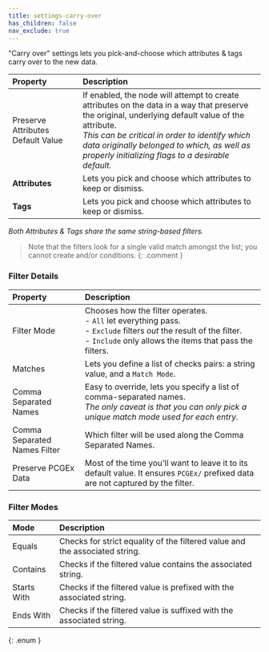 ```yaml
---
title: settings-carry-over
has_children: false
nav_exclude: true
---
```



"Carry over" settings lets you pick-and-choose which attributes & tags carry over to the new data.

| Property       | Description          |
|:-------------|:------------------|
| Preserve Attributes Default Value      | If enabled, the node will attempt to create attributes on the data in a way that preserve the original, underlying default value of the attribute.<br>*This can be critical in order to identify which data originally belonged to which, as well as properly initializing flags to a desirable default.*  |
| **Attributes**           | Lets you pick and choose which attributes to keep or dismiss. |
| <span class="etag">**Tags**</span>           | Lets you pick and choose which attributes to keep or dismiss. |

*Both Attributes & Tags share the same string-based filters.*

> Note that the filters look for a single valid match amongst the list; you cannot create and/or conditions.
{: .comment }

### Filter Details

| Property       | Description          |
|:-------------|:------------------|
| Filter Mode     | Chooses how the filter operates.<br>- `All` let everything pass.<br>- `Exclude` filters *out* the result of the filter.<br>- `Include` only allows the items that pass the filters.  |
| Matches           | Lets you define a list of checks pairs: a string value, and a `Match Mode`. |
| Comma Separated Names           | Easy to override, lets you specify a list of comma-separated names.<br>*The only caveat is that you can only pick a unique match mode used for each entry.* |
| Comma Separated Names Filter           | Which filter will be used along the Comma Separated Names. |
| Preserve PCGEx Data           | Most of the time you'll want to leave it to its default value. It ensures `PCGEx/` prefixed data are not captured by the filter. |

### Filter Modes

| Mode       | Description          |
|:-------------|:------------------|
| <span class="ebit">Equals</span>        | Checks for strict equality of the filtered value and the associated string.  |
| <span class="ebit">Contains</span>      | Checks if the filtered value contains the associated string. |
| <span class="ebit">Starts With</span>    | Checks if the filtered value is prefixed with the associated string. |
| <span class="ebit">Ends With</span>     | Checks if the filtered value is suffixed with the associated string. |
{: .enum }
